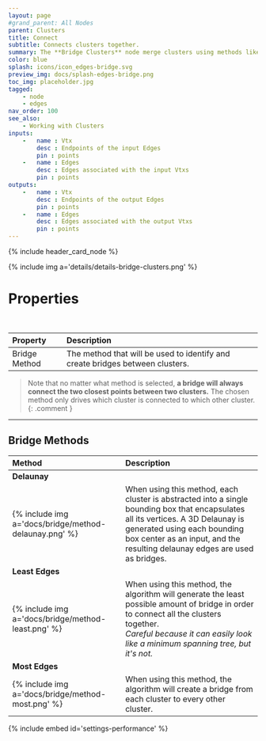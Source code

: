 ```yaml
---
layout: page
#grand_parent: All Nodes
parent: Clusters
title: Connect
subtitle: Connects clusters together.
summary: The **Bridge Clusters** node merge clusters using methods like Delaunay for organic results, Least Edges for minimal bridges, or Most Edges for comprehensive connections. Regardless of method, bridges always connect the two nearest cluster points.
color: blue
splash: icons/icon_edges-bridge.svg
preview_img: docs/splash-edges-bridge.png
toc_img: placeholder.jpg
tagged: 
    - node
    - edges
nav_order: 100
see_also: 
    - Working with Clusters
inputs:
    -   name : Vtx
        desc : Endpoints of the input Edges
        pin : points
    -   name : Edges
        desc : Edges associated with the input Vtxs
        pin : points
outputs:
    -   name : Vtx
        desc : Endpoints of the output Edges
        pin : points
    -   name : Edges
        desc : Edges associated with the output Vtxs
        pin : points
---
```


{% include header_card_node %}

{% include img a='details/details-bridge-clusters.png' %} 

# Properties
<br>

| Property       | Description          |
|:-------------|:------------------|
| Bridge Method           | The method that will be used to identify and create bridges between clusters.|

> Note that no matter what method is selected, **a bridge will always connect the two closest points between two clusters.**  The chosen method only drives which cluster is connected to which other cluster.
{: .comment }

---
## Bridge Methods

| Method       | Description          |
|:-------------|:------------------|
|**Delaunay**||
| {% include img a='docs/bridge/method-delaunay.png' %}           | When using this method, each cluster is abstracted into a single bounding box that encapsulates all its vertices. A 3D Delaunay is generated using each bounding box center as an input, and the resulting delaunay edges are used as bridges.|
|**Least Edges**||
| {% include img a='docs/bridge/method-least.png' %}           | When using this method, the algorithm will generate the least possible amount of bridge in order to connect all the clusters together.<br>*Careful because it can easily look like a minimum spanning tree, but it's not.*|
|**Most Edges**||
| {% include img a='docs/bridge/method-most.png' %}           | When using this method, the algorithm will create a bridge from each cluster to every other cluster.|

{% include embed id='settings-performance' %}